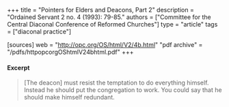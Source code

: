 +++
title = "Pointers for Elders and Deacons, Part 2"
description = "Ordained Servant 2 no. 4 (1993): 79-85."
authors = ["Committee for the Central Diaconal Conference of Reformed Churches"]
type = "article"
tags = ["diaconal practice"]

[sources]
web = "http://opc.org/OS/html/V2/4b.html"
"pdf archive" = "/pdfs/httpopcorgOShtmlV24bhtml.pdf"
+++

#### Excerpt

> [The deacon] must resist the temptation to do everything himself. Instead he should put the congregation to work. You could say that he should make himself redundant.
